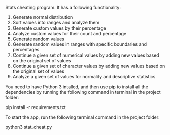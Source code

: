 Stats cheating program. It has a following functionality:
1. Generate normal distribution
2. Sort values into ranges and analyze them
3. Generate custom values by their percentage
4. Analyze custom values for their count and percentage
5. Generate random values
6. Generate random values in ranges with specific boundaries and percentages
7. Continue a given set of numerical values by adding new values based on the original set of values
8. Continue a given set of character values by adding new values based on the original set of values
9. Analyze a given set of values for normality and descriptive statistics

You need to have Python 3 intalled, and then use pip to install all the dependencies by running the following command in terminal in the project folder:

pip install -r requirements.txt

To start the app, run the following terminal command in the project folder:

python3 stat_cheat.py
